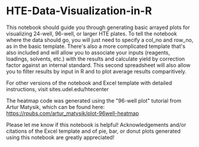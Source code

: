 # HTE-Data-Visualization-in-R
 
This notebook should guide you through generating basic arrayed plots for visualizing 24-well, 96-well, or larger HTE plates. To tell the notebook where the data should go, you will just need to specify a col_no and row_no, as in the basic template. There's also a more complicated template that's also included and will allow you to associate your inputs (reagents, loadings, solvents, etc.) with the results and calculate yield by correction factor against an internal standard. This second spreadsheet will also allow you to filter results by input in R and to plot average results comparitively. 

For other versions of the notebook and Excel template with detailed instructions, visit sites.udel.edu/htecenter

The heatmap code was generated using the "96-well plot" tutorial from Artur Matysik, which can be found here: https://rpubs.com/artur_matysik/plot-96well-heatmap

Please let me know if this notebook is helpful! Acknowledgements and/or citations of the Excel template and of pie, bar, or donut plots generated using this notebook are greatly appreciated!
